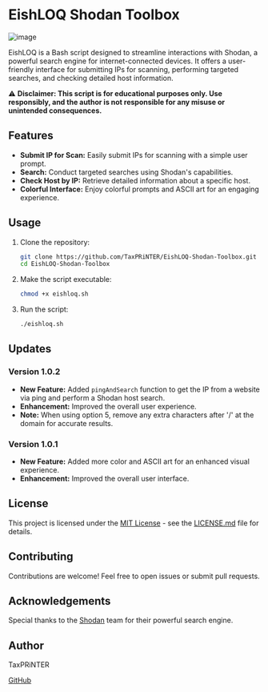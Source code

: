 # EishLOQ Shodan Toolbox

![image](https://github.com/TaxPRiNTER/EishLOQ-Shodan-Toolbox/assets/146424699/9fd413b8-2241-4c54-ac80-6a418b862cb2)

EishLOQ is a Bash script designed to streamline interactions with Shodan, a powerful search engine for internet-connected devices. It offers a user-friendly interface for submitting IPs for scanning, performing targeted searches, and checking detailed host information.

⚠️ **Disclaimer: This script is for educational purposes only. Use responsibly, and the author is not responsible for any misuse or unintended consequences.**

## Features

- **Submit IP for Scan:** Easily submit IPs for scanning with a simple user prompt.
- **Search:** Conduct targeted searches using Shodan's capabilities.
- **Check Host by IP:** Retrieve detailed information about a specific host.
- **Colorful Interface:** Enjoy colorful prompts and ASCII art for an engaging experience.

## Usage

1. Clone the repository:

    ```bash
    git clone https://github.com/TaxPRiNTER/EishLOQ-Shodan-Toolbox.git
    cd EishLOQ-Shodan-Toolbox
    ```

2. Make the script executable:

    ```bash
    chmod +x eishloq.sh
    ```

3. Run the script:

    ```bash
    ./eishloq.sh
    ```

## Updates

### Version 1.0.2

- **New Feature:** Added `pingAndSearch` function to get the IP from a website via ping and perform a Shodan host search.
- **Enhancement:** Improved the overall user experience.
- **Note:** When using option 5, remove any extra characters after '/' at the domain for accurate results.

### Version 1.0.1

- **New Feature:** Added more color and ASCII art for an enhanced visual experience.
- **Enhancement:** Improved the overall user interface.

## License

This project is licensed under the [MIT License](LICENSE.md) - see the [LICENSE.md](LICENSE.md) file for details.

## Contributing

Contributions are welcome! Feel free to open issues or submit pull requests.

## Acknowledgements

Special thanks to the [Shodan](https://www.shodan.io/) team for their powerful search engine.

## Author

TaxPRiNTER

[GitHub](https://github.com/TaxPRiNTER)
